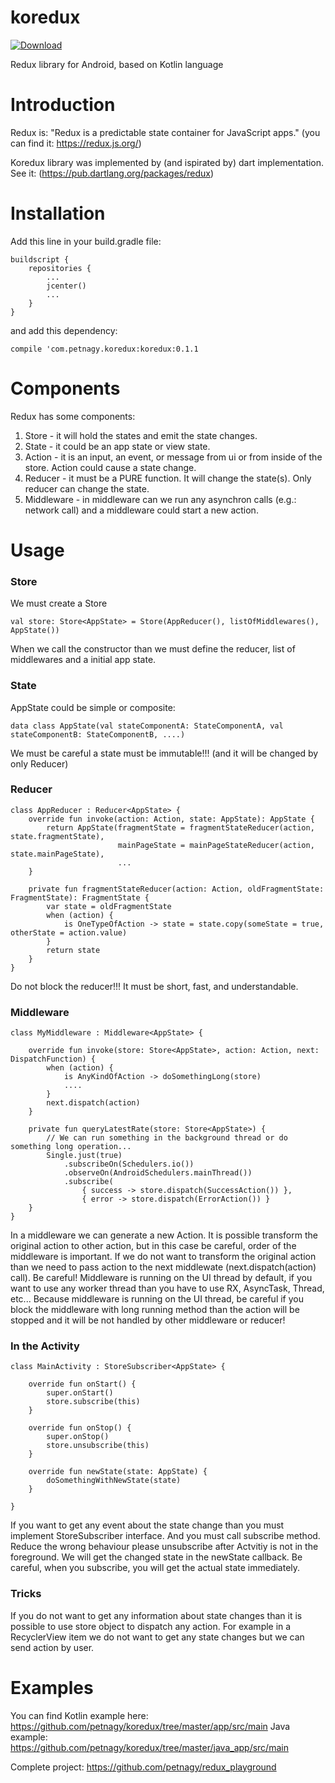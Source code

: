# koredux

[ ![Download](https://api.bintray.com/packages/petnagy/koredux/koredux/images/download.svg) ](https://bintray.com/petnagy/koredux/koredux/_latestVersion)

Redux library for Android, based on Kotlin language

# Introduction

Redux is: "Redux is a predictable state container for JavaScript apps."
(you can find it: https://redux.js.org/)

Koredux library was implemented by (and ispirated by) dart implementation.
See it: (https://pub.dartlang.org/packages/redux)

# Installation

Add this line in your build.gradle file:
```
buildscript {
    repositories {
        ...
        jcenter()
        ...
    }    
}
```
and add this dependency:

```
compile 'com.petnagy.koredux:koredux:0.1.1
```
# Components

Redux has some components:
1. Store - it will hold the states and emit the state changes.
2. State - it could be an app state or view state.
3. Action - it is an input, an event, or message from ui or from inside of the store. Action could cause a state change.
4. Reducer - it must be a PURE function. It will change the state(s). Only reducer can change the state.
5. Middleware - in middleware can we run any asynchron calls (e.g.: network call) and a middleware could start a new action.

# Usage

### Store
We must create a Store

```
val store: Store<AppState> = Store(AppReducer(), listOfMiddlewares(), AppState())
```
When we call the constructor than we must define the reducer, list of middlewares and a initial app state.

### State
AppState could be simple or composite:

```
data class AppState(val stateComponentA: StateComponentA, val stateComponentB: StateComponentB, ....)
```
We must be careful a state must be immutable!!! (and it will be changed by only Reducer)

### Reducer

```
class AppReducer : Reducer<AppState> {
    override fun invoke(action: Action, state: AppState): AppState {
        return AppState(fragmentState = fragmentStateReducer(action, state.fragmentState),
                        mainPageState = mainPageStateReducer(action, state.mainPageState), 
                        ...
    }
    
    private fun fragmentStateReducer(action: Action, oldFragmentState: FragmentState): FragmentState {
        var state = oldFragmentState
        when (action) {
            is OneTypeOfAction -> state = state.copy(someState = true, otherState = action.value)
        }
        return state
    }
}
```

Do not block the reducer!!! It must be short, fast, and understandable.

### Middleware

```
class MyMiddleware : Middleware<AppState> {

    override fun invoke(store: Store<AppState>, action: Action, next: DispatchFunction) {
        when (action) {
            is AnyKindOfAction -> doSomethingLong(store)
            ....
        }
        next.dispatch(action)
    }
    
    private fun queryLatestRate(store: Store<AppState>) {
        // We can run something in the background thread or do something long operation...
        Single.just(true)
            .subscribeOn(Schedulers.io())
            .observeOn(AndroidSchedulers.mainThread())
            .subscribe(
                { success -> store.dispatch(SuccessAction()) },
                { error -> store.dispatch(ErrorAction()) }
    }
}
```

In a middleware we can generate a new Action. It is possible transform the original action to other action, but in this case be careful, order of the middleware is important. If we do not want to transform the original action than we need to pass action to the next middlewate (next.dispatch(action) call).
Be careful! Middleware is running on the UI thread by default, if you want to use any worker thread than you have to use RX, AsyncTask, Thread, etc...
Because middleware is running on the UI thread, be careful if you block the middleware with long running method than the action will be stopped and it will be not handled by other middleware or reducer!

### In the Activity

```
class MainActivity : StoreSubscriber<AppState> {

    override fun onStart() {
        super.onStart()
        store.subscribe(this)
    }

    override fun onStop() {
        super.onStop()
        store.unsubscribe(this)
    }

    override fun newState(state: AppState) {
        doSomethingWithNewState(state)
    }

}
```

If you want to get any event about the state change than you must implement StoreSubscriber<AppState> interface.
And you must call subscribe method. Reduce the wrong behaviour please unsubscribe after Actvitiy is not in the foreground.
We will get the changed state in the newState callback. Be careful, when you subscribe, you will get the actual state immediately.
  
### Tricks

If you do not want to get any information about state changes than it is possible to use store object to dispatch any action.
For example in a RecyclerView item we do not want to get any state changes but we can send action by user.

# Examples

You can find Kotlin example here: https://github.com/petnagy/koredux/tree/master/app/src/main
Java example: https://github.com/petnagy/koredux/tree/master/java_app/src/main

Complete project: https://github.com/petnagy/redux_playground
